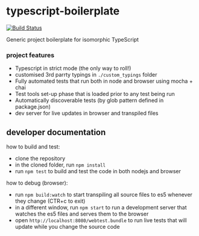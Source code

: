 # typescript-boilerplate
[![Build Status](https://travis-ci.org/wix/typescript-boilerplate.svg?branch=master)](https://travis-ci.org/wix/typescript-boilerplate)

Generic project boilerplate for isomorphic TypeScript

### project features
 - Typescript in strict mode (the only way to roll!)
 - customised 3rd parrty typings in `./custom_typings` folder
 - Fully automated tests that run both in node and browser using mocha + chai
 - Test tools set-up phase that is loaded prior to any test being run
 - Automatically discoverable tests (by glob pattern defined in package.json)
 - dev server for live updates in browser and transpiled files 

## developer documentation
how to build and test:
 - clone the repository
 - in the cloned folder, run `npm install`
 - run `npm test` to build and test the code in both nodejs and browser

how to debug (browser):
 - run `npm build:watch` to start transpiling all source files to es5 whenever they change (CTR+c to exit)
 - in a different window, run `npm start` to run a development server that watches the es5 files and serves them to the browser
 - open `http://localhost:8080/webtest.bundle` to run live tests that will update while you change the source code


